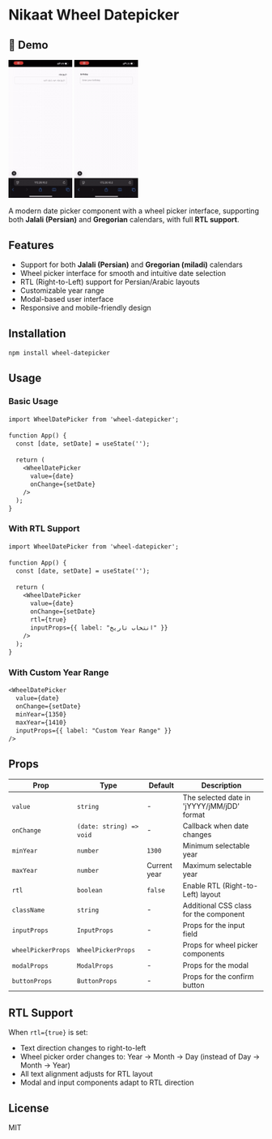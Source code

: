 # Nikaat Wheel Datepicker

## 🎥 Demo

<div>
  <img src="./assets/jalali-demo.gif" alt="Jalali Calendar Demo" width="25%" />
  <img src="./assets/miladi-demo.gif" alt="Gregorian(miladi) Calendar Demo" width="25%" />
</div>

A modern date picker component with a wheel picker interface, supporting both **Jalali (Persian)** and **Gregorian** calendars, with full **RTL support**.

## Features

- Support for both **Jalali (Persian)** and **Gregorian (miladi)** calendars
- Wheel picker interface for smooth and intuitive date selection
- RTL (Right-to-Left) support for Persian/Arabic layouts
- Customizable year range
- Modal-based user interface
- Responsive and mobile-friendly design

## Installation

```bash
npm install wheel-datepicker
```

## Usage

### Basic Usage

```tsx
import WheelDatePicker from 'wheel-datepicker';

function App() {
  const [date, setDate] = useState('');

  return (
    <WheelDatePicker
      value={date}
      onChange={setDate}
    />
  );
}
```

### With RTL Support

```tsx
import WheelDatePicker from 'wheel-datepicker';

function App() {
  const [date, setDate] = useState('');

  return (
    <WheelDatePicker
      value={date}
      onChange={setDate}
      rtl={true}
      inputProps={{ label: "انتخاب تاریخ" }}
    />
  );
}
```

### With Custom Year Range

```tsx
<WheelDatePicker
  value={date}
  onChange={setDate}
  minYear={1350}
  maxYear={1410}
  inputProps={{ label: "Custom Year Range" }}
/>
```

## Props

| Prop | Type | Default | Description |
|------|------|---------|-------------|
| `value` | `string` | - | The selected date in 'jYYYY/jMM/jDD' format |
| `onChange` | `(date: string) => void` | - | Callback when date changes |
| `minYear` | `number` | `1300` | Minimum selectable year |
| `maxYear` | `number` | Current year | Maximum selectable year |
| `rtl` | `boolean` | `false` | Enable RTL (Right-to-Left) layout |
| `className` | `string` | - | Additional CSS class for the component |
| `inputProps` | `InputProps` | - | Props for the input field |
| `wheelPickerProps` | `WheelPickerProps` | - | Props for wheel picker components |
| `modalProps` | `ModalProps` | - | Props for the modal |
| `buttonProps` | `ButtonProps` | - | Props for the confirm button |

## RTL Support

When `rtl={true}` is set:

- Text direction changes to right-to-left
- Wheel picker order changes to: Year → Month → Day (instead of Day → Month → Year)
- All text alignment adjusts for RTL layout
- Modal and input components adapt to RTL direction

## License

MIT
